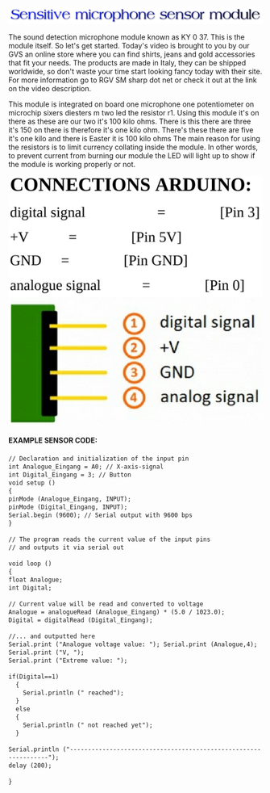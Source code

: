 ![](sensor1.png)

The sound detection microphone module known as KY 0 37. This is the module itself. So let's get started. Today's video is brought to you by our GVS an online store where you can find shirts, jeans and gold accessories that fit your needs. The products are made in Italy, they can be shipped worldwide, so don't waste your time start looking fancy today with their site. For more information go to RGV SM sharp dot net or check it out at the link on the video description.

This module is integrated on board one microphone one potentiometer on microchip sixers diesters m two led the resistor r1. Using this module it's on there as these are our two it's 100 kilo ohms. There is this there are three it's 150 on there is therefore it's one kilo ohm. There's these there are five it's one kilo and there is Easter it is 100 kilo ohms The main reason for using the resistors is to limit currency collating inside the module. In other words, to prevent current from burning our module the LED will light up to show if the module is working properly or not.

![](connectionsarduino2.PNG)
![](input2.PNG)
#### EXAMPLE SENSOR CODE:
```
// Declaration and initialization of the input pin
int Analogue_Eingang = A0; // X-axis-signal
int Digital_Eingang = 3; // Button
void setup ()
{
pinMode (Analogue_Eingang, INPUT);
pinMode (Digital_Eingang, INPUT);
Serial.begin (9600); // Serial output with 9600 bps
}

// The program reads the current value of the input pins
// and outputs it via serial out

void loop ()
{
float Analogue;
int Digital;

// Current value will be read and converted to voltage
Analogue = analogueRead (Analogue_Eingang) * (5.0 / 1023.0);
Digital = digitalRead (Digital_Eingang);

//... and outputted here
Serial.print ("Analogue voltage value: "); Serial.print (Analogue,4); Serial.print ("V, ");
Serial.print ("Extreme value: ");

if(Digital==1)
  {
    Serial.println (" reached");
  }
  else
  {
    Serial.println (" not reached yet");
  }
  
Serial.println ("----------------------------------------------------------------");
delay (200);

}

```

